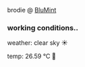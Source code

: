 brodie @ [BluMint](https://www.linkedin.com/company/blumint-io/)

<!--weather_start-->
### working conditions..

weather: clear sky ☀️

temp: 26.59 °C 🥶

<!--weather_end-->
